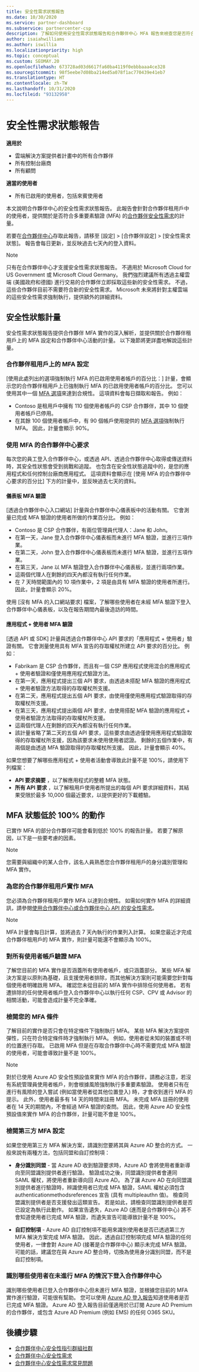 ```yaml
---
title: 安全性需求狀態報告
ms.date: 10/30/2020
ms.service: partner-dashboard
ms.subservice: partnercenter-csp
description: 了解如何使用安全性需求狀態報告和合作夥伴中心 MFA 報告來檢查您是否符合安全性需求
author: isaiahwilliams
ms.author: iswillia
ms.localizationpriority: high
ms.topic: conceptual
ms.custom: SEOMAY.20
ms.openlocfilehash: 673728ad03d6617fa60ba4119f0ebbbaaa4ce328
ms.sourcegitcommit: 98f5eebe7d08ba214ed5a078f1ac770439e41eb7
ms.translationtype: HT
ms.contentlocale: zh-TW
ms.lasthandoff: 10/31/2020
ms.locfileid: "93132958"
---
```

# <a name="security-requirements-status-report"></a>安全性需求狀態報告

**適用於**

- 雲端解決方案提供者計畫中的所有合作夥伴
- 所有控制台廠商
- 所有顧問

**適當的使用者**
- 所有已啟用的使用者，包括來賓使用者

本文說明合作夥伴中心的安全性需求狀態報告。 此報告會針對合作夥伴租用戶中的使用者，提供關於是否符合多重要素驗證 (MFA) 的[合作夥伴安全性需求](partner-security-requirements.md)的計量。

若要在[合作夥伴中心](https://partner.microsoft.com/dashboard)存取此報告，請移至 [設定] > [合作夥伴設定] > [安全性需求狀態]。 報告會每日更新，並反映過去七天內的登入資料。

>[!NOTE]
>只有在合作夥伴中心才支援安全性需求狀態報告。 不適用於 Microsoft Cloud for US Government 或 Microsoft Cloud Germany。 我們強烈建議所有透過主權雲端 (美國政府和德國) 進行交易的合作夥伴立即採取這些新的安全性需求。 不過，這些合作夥伴目前不需要符合新的安全性需求。 Microsoft 未來將針對主權雲端的這些安全性需求強制執行，提供額外的詳細資料。

## <a name="security-status-metrics"></a>安全性狀態計量

安全性需求狀態報告提供合作夥伴 MFA 實作的深入解析，並提供關於合作夥伴租用戶上的 MFA 設定和合作夥伴中心活動的計量。 以下幾節將更詳盡地解說這些計量。

### <a name="mfa-configuration-on-a-partner-tenant"></a>合作夥伴租用戶上的 MFA 設定

[使用此處列出的選項強制執行 MFA 的已啟用使用者帳戶的百分比：] 計量，會顯示您的合作夥伴租用戶上已強制執行 MFA 的已啟用使用者帳戶的百分比。 您可以使用其中一個 [MFA 選項](/azure/active-directory/fundamentals/concept-fundamentals-mfa-get-started)來達到合規性。 這項資料會每日擷取和報告。 例如：

- Contoso 是租用戶中擁有 110 個使用者帳戶的 CSP 合作夥伴，其中 10 個使用者帳戶已停用。 
- 在其餘 100 個使用者帳戶中，有 90 個帳戶使用提供的 [MFA 選項](/azure/active-directory/fundamentals/concept-fundamentals-mfa-get-started)強制執行 MFA。 因此，計量會顯示 90%。 

### <a name="partner-center-requests-with-mfa"></a>使用 MFA 的合作夥伴中心要求

每次您的員工登入合作夥伴中心，或透過 API、透過合作夥伴中心取得或傳送資料時，其安全性狀態會受到挑戰和追蹤。 也包含在安全性狀態追蹤中的，是您的應用程式和任何控制台廠商應用程式。 這項資料會顯示在 [使用 MFA 的合作夥伴中心要求的百分比] 下方的計量中，並反映過去七天的資料。

#### <a name="dashboard-mfa-verification"></a>儀表板 MFA 驗證

[透過合作夥伴中心入口網站] 計量與合作夥伴中心儀表板中的活動有關。 它會測量已完成 MFA 驗證的使用者所做的作業百分比。 例如：

- Contoso 是 CSP 合作夥伴，有兩位管理員代理人：Jane 和 John。
- 在第一天，Jane 登入合作夥伴中心儀表板而未進行 MFA 驗證，並進行三項作業。
- 在第二天，John 登入合作夥伴中心儀表板而未進行 MFA 驗證，並進行五項作業。
- 在第三天，Jane 以 MFA 驗證登入合作夥伴中心儀表板，並進行兩項作業。
- 這兩個代理人在剩餘的四天內都沒有執行任何作業。
- 在 7 天時間範圍內的 10 項作業中，2 項是由具有 MFA 驗證的使用者所進行。 因此，計量會顯示 20%。

使用 [沒有 MFA 的入口網站要求] 檔案，了解哪些使用者在未經 MFA 驗證下登入合作夥伴中心儀表板，以及在報告期間內最後造訪的時間。

#### <a name="appuser-mfa-verification"></a>應用程式 + 使用者 MFA 驗證

[透過 API 或 SDK] 計量與透過合作夥伴中心 API 要求的「應用程式 + 使用者」驗證有關。 它會測量使用具有 MFA 宣告的存取權杖所建立 API 要求的百分比。 例如：

- Fabrikam 是 CSP 合作夥伴，而且有一個 CSP 應用程式使用混合的應用程式 + 使用者驗證和僅使用應用程式驗證方法。
- 在第一天，應用程式提出三個 API 要求，由透過未搭配 MFA 驗證的應用程式 + 使用者驗證方法取得的存取權杖所支援。
- 在第二天，應用程式提出五個 API 要求，由使用僅使用應用程式驗證取得的存取權杖所支援。
- 在第三天，應用程式提出兩個 API 要求，由使用搭配 MFA 驗證的應用程式 + 使用者驗證方法取得的存取權杖所支援。
- 這兩個代理人在剩餘的四天內都沒有執行任何作業。
- 該計量省略了第二天的五個 API 要求，這些要求由透過僅使用應用程式驗證取得的存取權杖所支援，因為該要求未使用使用者認證。 剩餘的五個作業中，有兩個是由透過 MFA 驗證取得的存取權杖所支援。 因此，計量會顯示 40%。

如果您想要了解哪些應用程式 + 使用者活動會導致此計量不是 100%，請使用下列檔案：

- **API 要求摘要** ，以了解應用程式的整體 MFA 狀態。
- **所有 API 要求** ，以了解租用戶使用者所提出的每個 API 要求詳細資料，其結果受限於最多 10,000 個最近要求，以提供更好的下載體驗。

## <a name="actions-for-mfa-status-below-100"></a>MFA 狀態低於 100% 的動作

已實作 MFA 的部分合作夥伴可能會看到低於 100% 的報告計量。 若要了解原因，以下是一些要考慮的因素。

> [!NOTE]
> 您需要與組織中的某人合作，該名人員熟悉您合作夥伴租用戶的身分識別管理和 MFA 實作。

### <a name="implemented-mfa-for-your-partner-tenant"></a>為您的合作夥伴租用戶實作 MFA

您必須為合作夥伴租用戶實作 MFA 以達到合規性。 如需如何實作 MFA 的詳細資訊，請參閱[使用合作夥伴中心或合作夥伴中心 API 的安全性需求](partner-security-requirements.md)。

>[!NOTE]
> MFA 計量會每日計算，並將過去 7 天內執行的作業列入計算。 如果您最近才完成合作夥伴租用戶的 MFA 實作，則計量可能還不會顯示為 100%。

### <a name="verify-mfa-on-all-user-accounts"></a>對所有使用者帳戶驗證 MFA

了解您目前的 MFA 實作是否涵蓋所有使用者帳戶，或只涵蓋部分。 某些 MFA 解決方案是以原則為基礎，且支援使用者排除，而其他解決方案則可能需要您針對每個使用者明確啟用 MFA。 確認您未從目前的 MFA 實作中排除任何使用者。 若有遭排除的任何使用者帳戶登入合作夥伴中心以執行任何 CSP、CPV 或 Advisor 的相關活動，可能會造成計量不完全準確。

### <a name="review-your-mfa-conditions"></a>檢閱您的 MFA 條件

了解目前的實作是否只會在特定條件下強制執行 MFA。 某些 MFA 解決方案提供彈性，只在符合特定條件時才強制執行 MFA。 例如，使用者從未知的裝置或不明的位置進行存取。 已啟用 MFA 但是在存取合作夥伴中心時不需要完成 MFA 驗證的使用者，可能會導致計量不是 100%。

>[!NOTE]
>對於已使用 Azure AD 安全性預設值來實作 MFA 的合作夥伴，請務必注意，若沒有系統管理員使用者帳戶，則會根據風險強制執行多重要素驗證。 使用者只有在進行有風險的登入嘗試 (例如當使用者從其他位置登入) 時，才會收到進行 MFA 的提示。 此外，使用者最多有 14 天的時間來註冊 MFA。 未完成 MFA 註冊的使用者在 14 天的期間內，不會經過 MFA 驗證的查問。 因此，使用 Azure AD 安全性預設值來實作 MFA 的合作夥伴，計量可能不會是 100%。

### <a name="review-third-party-mfa-configurations"></a>檢閱第三方 MFA 設定

如果您使用第三方 MFA 解決方案，請識別您要將其與 Azure AD 整合的方式。 一般來說有兩種方法，包括同盟和自訂控制項：

* **身分識別同盟**  - 當 Azure AD 收到驗證要求時，Azure AD 會將使用者重新導向至同盟識別提供者進行驗證。 驗證成功之後，同盟識別提供者會連同 SAML 權杖，將使用者重新導向回 Azure AD。 為了讓 Azure AD 在向同盟識別提供者進行驗證時，辨識使用者已完成 MFA 驗證，SAML 權杖必須包含authenticationmethodsreferences 宣告 (具有 multipleauthn 值)。 檢查同盟識別提供者是否支援發出這類宣告。 若是如此，請檢查同盟識別提供者是否已設定為執行此動作。 如果宣告遺失，Azure AD (進而是合作夥伴中心) 將不會知道使用者已完成 MFA 驗證，而遺失宣告可能導致計量不是 100%。

* **自訂控制項** - Azure AD 自訂控制項不能用來識別使用者是否已透過第三方 MFA 解決方案完成 MFA 驗證。 因此，透過自訂控制項完成 MFA 驗證的任何使用者，一律會對 Azure AD (接著是合作夥伴中心) 顯示未完成 MFA 驗證。 可能的話，建議您在與 Azure AD 整合時，切換為使用身分識別同盟，而不是自訂控制項。

### <a name="identify-which-users-have-signed-in-to-partner-center-without-mfa"></a>識別哪些使用者在未進行 MFA 的情況下登入合作夥伴中心

識別哪些使用者已登入合作夥伴中心但未進行 MFA 驗證，並根據您目前的 MFA 實作進行驗證，可能很有幫助。 您可以使用 [Azure AD 登入報告](/azure/active-directory/reports-monitoring/concept-sign-ins)知道使用者是否已完成 MFA 驗證。 Azure AD 登入報告目前僅適用於已訂閱 Azure AD Premium 的合作夥伴，或包含 Azure AD Premium (例如 EMS) 的任何 O365 SKU。

## <a name="next-steps"></a>後續步驟

- [合作夥伴中心安全性指引群組社群](https://www.microsoftpartnercommunity.com/t5/Partner-Center-Security-Guidance/ct-p/partner-center-security-guidance)
- [合作夥伴中心安全性需求](partner-security-requirements.md)
- [合作夥伴中心安全性需求常見問題](partner-security-requirements-faq.md)